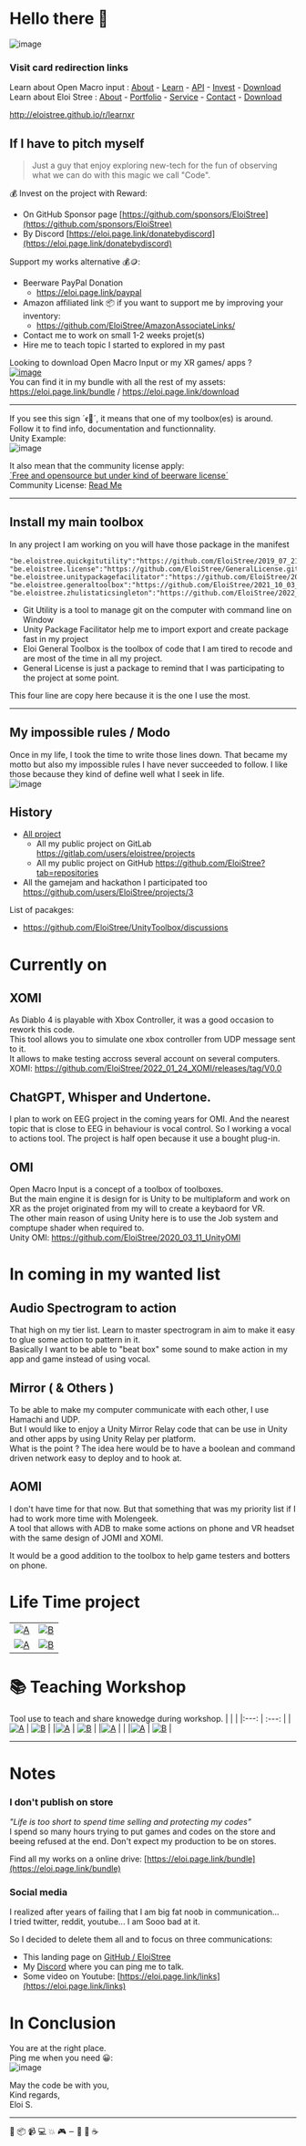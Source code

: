 #  Hello there 👋

![image](https://user-images.githubusercontent.com/20149493/120363687-b80fd000-c30c-11eb-8b1f-848e74e308ec.png)  
   


### Visit card redirection links

Learn about Open Macro input :
[About](https://openmacroinput.github.io/r/about) - [Learn](https://openmacroinput.github.io/r/learn) - [API](https://openmacroinput.github.io/r/api) - [Invest](https://openmacroinput.github.io/r/invest) - [Download](https://openmacroinput.github.io/r/download)  
Learn about Eloi Stree :
[About](https://eloistree.github.io/r/about) - [Portfolio](https://eloistree.github.io/r/portfolio) - [Service](https://eloistree.github.io/r/service) - [Contact](https://eloistree.github.io/r/contact) - [Download](https://eloistree.github.io/r/download)  

http://eloistree.github.io/r/learnxr


## If I have to pitch myself

> Just a guy that enjoy exploring new-tech for the fun of observing what we can do with this magic we call "Code".

💰 Invest on the project with Reward:
- On GitHub Sponsor page [https://github.com/sponsors/EloiStree](https://github.com/sponsors/EloiStree)
- By Discord [https://eloi.page.link/donatebydiscord](https://eloi.page.link/donatebydiscord)


Support my works alternative 💰🪙:   
- Beerware PayPal Donation
  - https://eloi.page.link/paypal
- Amazon affiliated link 📦 if you want to support me by improving your inventory:  
  - [https://github.com/EloiStree/AmazonAssociateLinks/
](https://github.com/EloiStree/AmazonAssociateLinks/blob/main/BoughtHistory.md)
- Contact me to work on small 1-2 weeks projet(s)
- Hire me to teach topic I started to explored in my past



Looking to download Open Macro Input or my XR games/ apps ?    
[![image](https://github.com/EloiStree/EloiStree/assets/20149493/8d527120-a70c-4ade-a010-f3a8e49804d9)](https://eloi.page.link/bundle)  
You can find it in my bundle with all the rest of my assets:   
https://eloi.page.link/bundle   /  https://eloi.page.link/download


-------------

If you see this sign ´ꬲ🧰´, it means that one of my toolbox(es) is around.    
Follow it to find info, documentation and functionnality.  
Unity Example:      
![image](https://user-images.githubusercontent.com/20149493/195954109-c2282114-ef6f-4084-a8a1-777e1fae11ed.png)         
  
It also mean that the community license apply:     
[´Free and opensource but under kind of beerware license´](LICENSE.md)  
Community License: [Read Me](LICENSE.md)  
  

------------------------


## Install my main toolbox

In any project I am working on you will have those package in the manifest   
```
"be.eloistree.quickgitutility":"https://github.com/EloiStree/2019_07_21_QuickGitUtility.git",
"be.eloistree.license":"https://github.com/EloiStree/GeneralLicense.git",
"be.eloistree.unitypackagefacilitator":"https://github.com/EloiStree/2019_07_21_UnityPackageFacilitator.git",
"be.eloistree.generaltoolbox":"https://github.com/EloiStree/2021_10_03_EloiGeneralToolbox.git",
"be.eloistree.zhulistaticsingleton":"https://github.com/EloiStree/2022_11_22_ZhuLiStaticSingleton.git",

```
- Git Utility is a tool to manage git on the computer with command line on Window
- Unity Package Facilitator help me to import export and create package fast in my project
- Eloi General Toolbox is the toolbox of code that I am tired to recode and are most of the time in all my project.
- General License is just a package to remind that I was participating to the project at some point.

This four line are copy here because it is the one I use the most.  


---------------------------
## My impossible rules / Modo

Once in my life, I took the time to write those lines down. That became my motto but also my impossible rules I have never succeeded to follow.
I like those because they kind of define well what I seek in life.    
![image](https://github.com/EloiStree/EloiStree/assets/20149493/37940658-7786-4eb2-b8bb-636f33880c66)


## History
- [All project](https://docs.google.com/spreadsheets/d/1dplNEu-eivfIi6hjyfjjHxato-qBbwVPIGtZ37-q5MY/edit?usp=sharing) 
  - All my public project on GitLab  https://gitlab.com/users/eloistree/projects
  - All my public project on GitHub  https://github.com/EloiStree?tab=repositories
- All the gamejam and hackathon I participated too  https://github.com/users/EloiStree/projects/3

List of pacakges:
- https://github.com/EloiStree/UnityToolbox/discussions




# Currently on

## XOMI
As Diablo 4 is playable with Xbox Controller, it was a good occasion to rework this code.  
This tool allows you to simulate one xbox controller from UDP message sent to it.  
It allows to make testing accross several account on several computers.  
XOMI: https://github.com/EloiStree/2022_01_24_XOMI/releases/tag/V0.0

## ChatGPT, Whisper and Undertone.

I plan to work on EEG project in the coming years for OMI.
And the nearest topic that is close to EEG in behaviour is vocal control.
So I working a vocal to actions tool. The project is half open because it use a bought plug-in.

## OMI

Open Macro Input is a concept of a toolbox of toolboxes.    
But the main engine it is design for is Unity to be multiplaform and work on XR as the projet originated from my will to create a keybaord for VR.    
The other main reason of using Unity here is to use the Job system and comptupe shader when required to.   
Unity OMI: https://github.com/EloiStree/2020_03_11_UnityOMI  


# In coming in my wanted list

## Audio Spectrogram to action

That high on my tier list. Learn to master spectrogram in aim to make it easy to glue some action to pattern in it.  
Basically I want to be able to "beat box" some sound to make action in my app and game instead of using vocal.  

## Mirror ( & Others ) 

To be able to make my computer communicate with each other, I use Hamachi and UDP.   
But I would like to enjoy a Unity Mirror Relay code that can be use in Unity and other apps by using Unity Relay per platform.  
What is the point ? The idea here would be to have a boolean and command driven network easy to deploy and to hook at.  
 
## AOMI

I don't have time for that now. But that something that was my priority list if I had to work more time with Molengeek.    
A tool that allows with ADB to make some actions on phone and VR headset with the same design of JOMI and XOMI.   
 
It would be a good addition to the toolbox to help game testers and botters on phone.    








# Life Time project
|  |   |
|:---: | :---: |
|[![A](https://github-readme-stats.vercel.app/api/pin/?username=eloistree&repo=2020_04_10_JavaOpenMacroInputRuntime)](https://github.com/EloiStree/2020_04_10_JavaOpenMacroInputRuntime) | [![B](https://github-readme-stats.vercel.app/api/pin/?username=eloistree&repo=2020_04_10_JavaOpenMacroInput)](https://github.com/EloiStree/2020_04_10_JavaOpenMacroInput) |
|[![A](https://github-readme-stats.vercel.app/api/pin/?username=eloistree&repo=OpenMacroInput)](https://github.com/EloiStree/OpenMacroInput) | [![B](https://github-readme-stats.vercel.app/api/pin/?username=eloistree&repo=OpenMacroInputCommunityMapping)](https://github.com/EloiStree/OpenMacroInputCommunityMapping) |


# 📚 Teaching Workshop
Tool use to teach and share knowedge during workshop.
| |  |
|:---: | :---: |
|[![A](https://github-readme-stats.vercel.app/api/pin/?username=eloistree&repo=HelloUnity)](https://github.com/EloiStree/HelloUnity) | [![B](https://github-readme-stats.vercel.app/api/pin/?username=eloistree&repo=HelloRemoteFirework)](https://github.com/EloiStree/HelloRemoteFirework) |
|[![A](https://github-readme-stats.vercel.app/api/pin/?username=eloistree&repo=HelloVirtualReality)](https://github.com/EloiStree/HelloVirtualReality) | [![B](https://github-readme-stats.vercel.app/api/pin/?username=eloistree&repo=CodeAndQuestsEveryDay)](https://github.com/EloiStree/CodeAndQuestsEveryDay) |
|[![A](https://github-readme-stats.vercel.app/api/pin/?username=eloistree&repo=HelloUnityPackage)](https://github.com/EloiStree/HelloUnityPackage) | |
|[![A](https://github-readme-stats.vercel.app/api/pin/?username=eloistree&repo=HelloHololens)](https://github.com/EloiStree/HelloHololens) | [![B](https://github-readme-stats.vercel.app/api/pin/?username=eloistree&repo=HelloUnityForArtists)](https://github.com/EloiStree/HelloUnityForArtists) |


-----------------------

# Notes 

### I don't publish on store

*"Life is too short to spend time selling and protecting my codes"*  
I spend so many hours trying to put games and codes on the store and beeing refused at the end.
Don't expect my production to be on stores.

Find all my works on a online drive:
[https://eloi.page.link/bundle](https://eloi.page.link/bundle)

### Social media

I realized after years of failing that I am big fat noob in communication...   
I tried twitter, reddit, youtube... I am Sooo bad at it.  

So I decided to delete them all and to focus on three communications:  
- This landing page on [GitHub / EloiStree](https://github.com/EloiStree/) 
- My [Discord](https://eloistree.page.link/discord) where you can ping me to talk.
- Some video on Youtube: [https://eloi.page.link/links](https://eloi.page.link/links)


# In Conclusion

You are at the right place.  
Ping me when you need 😀:      
![image](https://user-images.githubusercontent.com/20149493/120360275-dc69ad80-c308-11eb-8a17-d7be81d87f44.png)


May the code be with you,   
Kind regards,  
Eloi S.  

--------------------------------
🧰 📦 📹 💻 💥 🎮 𑁒 🔨 🍻 ☕ 
